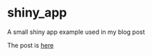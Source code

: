# shiny_app
A small shiny app example used in my blog post

The post is [here](https://liuyanguu.github.io/post/2019/02/24/shiny-in-blogdown/)
